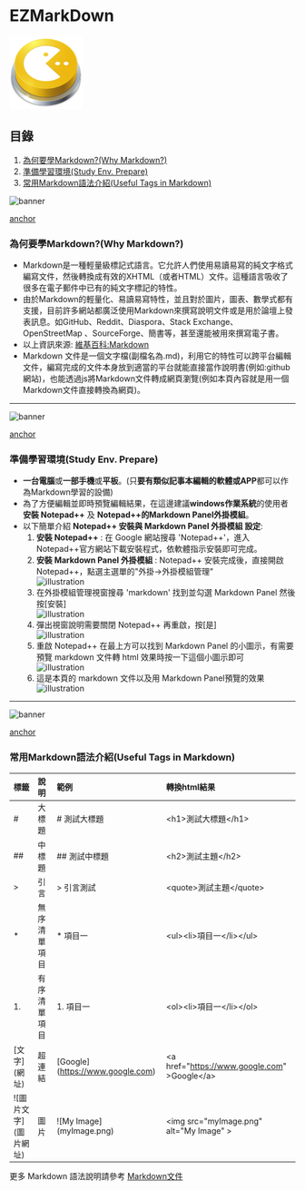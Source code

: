 # EZMarkDown
![site-logo](images/site-logo.png)

## 目錄
1. [為何要學Markdown?(Why Markdown?)](#why-markdown)
2. [準備學習環境(Study Env. Prepare)](#study-environment-prepare)
3. [常用Markdown語法介紹(Useful Tags in Markdown)](#useful-tags-in-markdown)

![banner](images/1.jpg)

[anchor](why-markdown)

### 為何要學Markdown?(Why Markdown?)
* Markdown是一種輕量級標記式語言。它允許人們使用易讀易寫的純文字格式編寫文件，然後轉換成有效的XHTML（或者HTML）文件。這種語言吸收了很多在電子郵件中已有的純文字標記的特性。
* 由於Markdown的輕量化、易讀易寫特性，並且對於圖片，圖表、數學式都有支援，目前許多網站都廣泛使用Markdown來撰寫說明文件或是用於論壇上發表訊息。如GitHub、Reddit、Diaspora、Stack Exchange、OpenStreetMap 、SourceForge、簡書等，甚至還能被用來撰寫電子書。
* 以上資訊來源: [維基百科:Markdown](https://zh.wikipedia.org/zh-tw/Markdown)
* Markdown 文件是一個文字檔(副檔名為.md)，利用它的特性可以跨平台編輯文件，編寫完成的文件本身放到適當的平台就能直接當作說明書(例如:github網站)，也能透過js將Markdown文件轉成網頁瀏覽(例如本頁內容就是用一個Markdown文件直接轉換為網頁)。
-----

![banner](images/2.jpg)

[anchor](study-environment-prepare)

### 準備學習環境(Study Env. Prepare)

* **一台電腦**或**一部手機**或**平板**。(只**要有類似記事本編輯的軟體或APP**都可以作為Markdown學習的設備)
* 為了方便編輯並即時預覽編輯結果，在這邊建議**windows作業系統**的使用者**安裝 Notepad++** 及 **Notepad++的Markdown Panel外掛模組**。
* 以下簡單介紹 **Notepad++ 安裝與 Markdown Panel 外掛模組 設定**:
    1. **安裝 Notepad++** : 在 Google 網站搜尋 'Notepad++'，進入 Notepad++官方網站下載安裝程式，依軟體指示安裝即可完成。
    2. **安裝 Markdown Panel 外掛模組** : Notepad++ 安裝完成後，直接開啟 Notepad++，點選主選單的"外掛->外掛模組管理"<br> ![illustration](https://i.imgur.com/1es2HWv.png)
    3. 在外掛模組管理視窗搜尋 'markdown' 找到並勾選 Markdown Panel 然後按[安裝] <br> ![illustration](https://i.imgur.com/DX4yPlP.png)
    4. 彈出視窗說明需要關閉 Notepad++ 再重啟，按[是] <br> ![illustration](https://i.imgur.com/csjVnaR.png)
    5. 重啟 Notepad++ 在最上方可以找到 Markdown Panel 的小圖示，有需要預覽 markdown 文件轉 html 效果時按一下這個小圖示即可 <br> ![illustration](https://i.imgur.com/3RXEz6r.png)
    6. 這是本頁的 markdown 文件以及用 Markdown Panel預覽的效果 <br> ![illustration](https://i.imgur.com/edUCeZ5.png)

-----

![banner](images/3.jpg)

[anchor](useful-tags-in-markdown)

### 常用Markdown語法介紹(Useful Tags in Markdown)
標籤 | 說明 | 範例 | 轉換html結果
:-- | :-- | :-- | :--
#| 大標題 | # 測試大標題 | &lt;h1&gt;測試大標題&lt;/h1&gt;
##| 中標題 | ## 測試中標題 | &lt;h2&gt;測試主題&lt;/h2&gt;
&gt;| 引言 | &gt; 引言測試 | &lt;quote&gt;測試主題&lt;/quote&gt;
\*|無序清單項目|\* 項目一| &lt;ul&gt;&lt;li&gt;項目一&lt;/li&gt;&lt;/ul&gt;
1.|有序清單項目|1. 項目一| &lt;ol&gt;&lt;li&gt;項目一&lt;/li&gt;&lt;/ol&gt;
\[文字\]\(網址\)|超連結| \[Google\]\(https://www.google.com)|&lt;a href="https://www.google.com" &gt;Google&lt;/a&gt;
!\[圖片文字\]\(圖片網址\)|圖片| !\[My Image\]\(myImage.png)|&lt;img src="myImage.png" alt="My Image" &gt;

更多 Markdown 語法說明請參考 [Markdown文件](https://markdown.tw/)